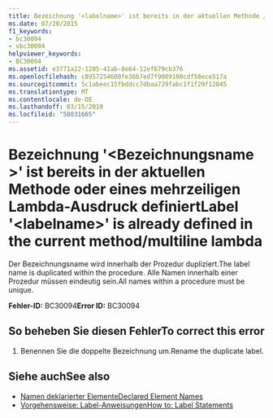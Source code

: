 ```yaml
---
title: Bezeichnung '<labelname>' ist bereits in der aktuellen Methode / mehrzeiligen Lambda-Ausdruck definiert
ms.date: 07/20/2015
f1_keywords:
- bc30094
- vbc30094
helpviewer_keywords:
- BC30094
ms.assetid: e3771a22-1205-41ab-8e64-12ef679cb376
ms.openlocfilehash: c8957254600fe36b7ed7f9009100cdf58ece517a
ms.sourcegitcommit: 5c1abeec15fbddcc7dbaa729fabc1f1f29f12045
ms.translationtype: MT
ms.contentlocale: de-DE
ms.lasthandoff: 03/15/2019
ms.locfileid: "58031665"
---
```

# <a name="label-labelname-is-already-defined-in-the-current-methodmultiline-lambda"></a><span data-ttu-id="ba2e4-102">Bezeichnung '\<Bezeichnungsname >' ist bereits in der aktuellen Methode oder eines mehrzeiligen Lambda-Ausdruck definiert</span><span class="sxs-lookup"><span data-stu-id="ba2e4-102">Label '\<labelname>' is already defined in the current method/multiline lambda</span></span>
<span data-ttu-id="ba2e4-103">Der Bezeichnungsname wird innerhalb der Prozedur dupliziert.</span><span class="sxs-lookup"><span data-stu-id="ba2e4-103">The label name is duplicated within the procedure.</span></span> <span data-ttu-id="ba2e4-104">Alle Namen innerhalb einer Prozedur müssen eindeutig sein.</span><span class="sxs-lookup"><span data-stu-id="ba2e4-104">All names within a procedure must be unique.</span></span>  
  
 <span data-ttu-id="ba2e4-105">**Fehler-ID:** BC30094</span><span class="sxs-lookup"><span data-stu-id="ba2e4-105">**Error ID:** BC30094</span></span>  
  
## <a name="to-correct-this-error"></a><span data-ttu-id="ba2e4-106">So beheben Sie diesen Fehler</span><span class="sxs-lookup"><span data-stu-id="ba2e4-106">To correct this error</span></span>  
  
1.  <span data-ttu-id="ba2e4-107">Benennen Sie die doppelte Bezeichnung um.</span><span class="sxs-lookup"><span data-stu-id="ba2e4-107">Rename the duplicate label.</span></span>  
  
## <a name="see-also"></a><span data-ttu-id="ba2e4-108">Siehe auch</span><span class="sxs-lookup"><span data-stu-id="ba2e4-108">See also</span></span>

- [<span data-ttu-id="ba2e4-109">Namen deklarierter Elemente</span><span class="sxs-lookup"><span data-stu-id="ba2e4-109">Declared Element Names</span></span>](../../visual-basic/programming-guide/language-features/declared-elements/declared-element-names.md)
- [<span data-ttu-id="ba2e4-110">Vorgehensweise: Label-Anweisungen</span><span class="sxs-lookup"><span data-stu-id="ba2e4-110">How to: Label Statements</span></span>](../../visual-basic/programming-guide/program-structure/how-to-label-statements.md)
